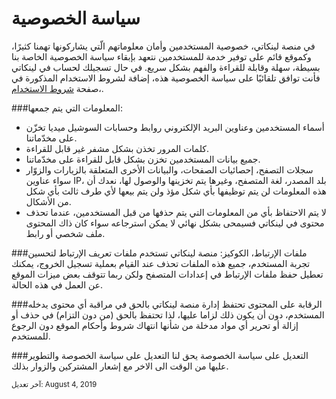 # سياسة الخصوصية
في منصة لينكاتي، خصوصية المستخدمين وأمان معلوماتهم الّتي يشاركونها تهمنا كثيرًا، وكموقع قائم على توفير خدمة للمستخدمين نتعهد بإبقاء سياسة الخصوصية الخاصة بنا بسيطة، سهلة وقابلة للقراءة والفهم بشكل سريع. في حال تسجيلك لحساب في لينكاتي فأنت توافق تلقائيًا على سياسة الخصوصية هذه، إضافة لشروط الاستخدام المذكورة في صفحة [شروط الاستخدام](/terms "شروط الاستخدام")،.

###المعلومات التي يتم جمعها:
* أسماء المستخدمين وعناوين البريد الإلكتروني روابط وحسابات السوشيل ميديا تخزّن على مخدّماتنا.
* كلمات المرور تخذن بشكل مشفر غير قابل للقراءة.
* جميع بيانات المستخدمين تخزن بشكل قابل للقراءة على مخدّماتنا.
* سجلات التصفح، إحصائيات الصفحات، والبيانات الأخرى المتعلقة بالزيارات والزوّار سواء عناوين IP، بلد المصدر، لغة المتصفح، وغيرها يتم تخزينها والوصول لها، نعدك أن هذه المعلومات لن يتم توظيفها بأي شكل مؤذ ولن يتم بيعها لأي طرف ثالث بأي شكل من الأشكال.
* لا يتم الاحتفاظ بأي من المعلومات التي يتم حذفها من قبل المستخدمين، عندما تحذف محتوى في لينكاتي فسيمحى بشكل نهائي لا يمكن استرجاعه سواء كان ذاك المحتوى ملف شخصي أو رابط.

###ملفات الإرتباط، الكوكيز:
منصة لينكاتي تستخدم ملفات تعريف الإرتباط لتحسين تجربة المستخدم، جميع هذه الملفات تحذف عند القيام بعملية تسجيل الخروج، يمكنك تعطيل حفظ ملفات الإرتباط في إعدادات المتصفح ولكن ربما تتوقف بعض ميزات الموقع عن العمل في هذه الحالة.

###الرقابة على المحتوى
تحتفظ إدارة منصة لينكاتي بالحق في مراقبة أي محتوى يدخله المستخدم، دون أن يكون ذلك لزاما عليها، لذا تحتفظ بالحق (من دون التزام) في حذف أو إزالة أو تحرير أي مواد مدخلة من شأنها انتهاك شروط وأحكام الموقع دون الرجوع للمستخدم.

###التعديل على سياسة الخصوصة
يحق لنا التعديل على سياسة الخصوصة والتطوير عليها من الوقت الى الاخر مع إشعار المشتركين والزوار بذلك.

<small>
آخر تعديل:
August 4, 2019
</small>